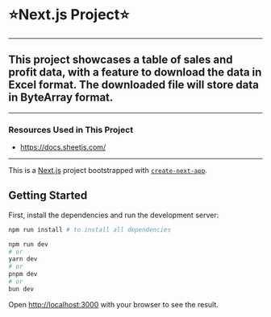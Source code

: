 # ⭐Next.js Project⭐

---

## This project showcases a table of sales and profit data, with a feature to download the data in Excel format. The downloaded file will store data in ByteArray format.

---

### Resources Used in This Project

- https://docs.sheetjs.com/

---

This is a [Next.js](https://nextjs.org/) project bootstrapped with [`create-next-app`](https://github.com/vercel/next.js/tree/canary/packages/create-next-app).

## Getting Started

First, install the dependencies and run the development server:

```bash
npm run install # to install all dependencies

npm run dev
# or
yarn dev
# or
pnpm dev
# or
bun dev
```

Open [http://localhost:3000](http://localhost:3000) with your browser to see the result.


